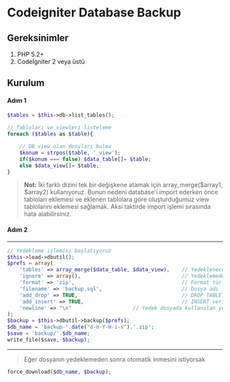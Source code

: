 # Codeigniter Database Backup

## Gereksinimler
1.  PHP 5.2+
2.  CodeIgniter 2 veya üstü

## Kurulum
#### Adım 1
```php
$tables = $this->db->list_tables();  
  
// Tabloları ve viewleri listeleme  
foreach ($tables as $table){

    // DB view olan dosyları bulma
    $konum = strpos($table, '_view');
    if($konum === false) $data_table[]= $table;
    else $data_view[]= $table;
}
```
> **Not:** İki farklı dizini tek bir değişkene atamak için array_merge($array1, $array2) kullanıyoruz. Bunun nedeni database'i import ederken önce tabloları eklemesi ve eklenen tablolara göre oluşturduğumuz view tablolarını eklemesi sağlamak. Aksi taktirde import işlemi sırasında hata alabilirsiniz.
#### Adım 2
---
```php
// Yedekleme işlemini başlatıyoruz  
$this->load->dbutil();  
$prefs = array(  
    'tables' => array_merge($data_table, $data_view),    // Yedeklenecek tablo dizisi  
    'ignore' => array(),                                 // Yedeklemeden çıkarılacak tabloların listesi  
    'format' => 'zip',                                   // Format türleri gzip, zip, txt  
    'filename' => 'backup.sql',                          // Dosya adı - (Dosya adına sadece zip formatında yedekleme yapılırsa ihtiyaç vardır)  
    'add_drop' => TRUE,                                  // DROP TABLE ifadelerinin yedekleme dosyasına eklenip eklenmeyeceği  
    'add_insert' => TRUE,                                // INSERT verilerini yedekleme dosyasına eklemek ister  
    'newline' => "\n" 					 // Yedek dosyada kullanılan yeni satır karakteri  
);  
$backup = $this->dbutil->backup($prefs);  
$db_name = 'backup-'.date("d-m-Y-H-i-s").'.zip';  
$save = 'backup/'.$db_name;  
write_file($save, $backup);
```
---
> Eğer dosyanın yedeklemeden sonra otomatik inmesini istiyorsak
```php
force_download($db_name, $backup);
```
